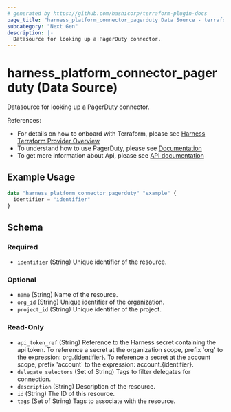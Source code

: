 ```yaml
---
# generated by https://github.com/hashicorp/terraform-plugin-docs
page_title: "harness_platform_connector_pagerduty Data Source - terraform-provider-harness"
subcategory: "Next Gen"
description: |-
  Datasource for looking up a PagerDuty connector.
---
```


# harness_platform_connector_pagerduty (Data Source)

Datasource for looking up a PagerDuty connector.

References:
- For details on how to onboard with Terraform, please see [Harness Terraform Provider Overview](https://developer.harness.io/docs/platform/automation/terraform/harness-terraform-provider-overview/)
- To understand how to use PagerDuty, please see [Documentation](https://developer.harness.io/docs/service-reliability-management/monitored-service/change-source/pagerduty-change-source)
- To get more information about Api, please see [API documentation](https://apidocs.harness.io/tag/Connectors)
## Example Usage

```terraform
data "harness_platform_connector_pagerduty" "example" {
  identifier = "identifier"
}
```

<!-- schema generated by tfplugindocs -->
## Schema

### Required

- `identifier` (String) Unique identifier of the resource.

### Optional

- `name` (String) Name of the resource.
- `org_id` (String) Unique identifier of the organization.
- `project_id` (String) Unique identifier of the project.

### Read-Only

- `api_token_ref` (String) Reference to the Harness secret containing the api token. To reference a secret at the organization scope, prefix 'org' to the expression: org.{identifier}. To reference a secret at the account scope, prefix 'account` to the expression: account.{identifier}.
- `delegate_selectors` (Set of String) Tags to filter delegates for connection.
- `description` (String) Description of the resource.
- `id` (String) The ID of this resource.
- `tags` (Set of String) Tags to associate with the resource.


